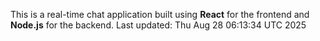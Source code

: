 This is a real-time chat application built using **React** for the frontend and **Node.js** for the backend.
Last updated: Thu Aug 28 06:13:34 UTC 2025
